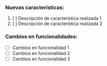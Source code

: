 
### Nuevas características:

1. [ ] Descripción de característica realizada 1
2. [ ] Descripción de característica realizada 2

### Cambios en funcionalidades:

* [ ] Cambios en funcionalidad 1
* [ ] Cambios en funcionalidad 2
* [ ] Cambios en funcionalidad 3